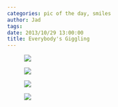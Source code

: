 ```yaml
---
categories: pic of the day, smiles
author: Jad
tags: 
date: 2013/10/29 13:00:00
title: Everybody's Giggling
---
```

<figure>
<img src="/img/2013/10/29/img_4924_medium.jpg" />
<figcaption></figcaption>
</figure>

<figure>
<img src="/img/2013/10/29/img_4922_medium.jpg" />
<figcaption></figcaption>
</figure>

<figure>
<img src="/img/2013/10/29/img_4928_medium.jpg" />
<figcaption></figcaption>
</figure>

<figure>
<img src="/img/2013/10/29/img_4929_medium.jpg" />
<figcaption></figcaption>
</figure>



